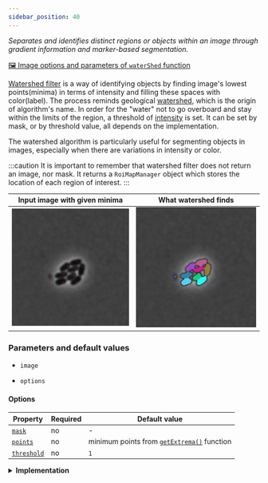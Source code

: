 ```yaml
---
sidebar_position: 40
---
```


_Separates and identifies distinct regions or objects within an image through gradient information and marker-based segmentation._

[🖼️ Image options and parameters of `waterShed` function](https://image-js.github.io/image-js-typescript/functions/waterShed.html 'github io link')

[Watershed filter](<https://en.wikipedia.org/wiki/Watershed_(image_processing)> 'wikipedia link on watershed') is a way of identifying objects by finding image's lowest points(minima) in terms of intensity and filling these spaces with color(label). The process reminds geological [watershed](https://en.wikipedia.org/wiki/Drainage_divide 'wikipedia link on drainage divide'), which is the origin of algorithm's name. In order for the "water" not to go overboard and stay within the limits of the region, a threshold of [intensity](../../Glossary.md#intensity 'internal link on glossary') is set. It can be set by mask, or by threshold value, all depends on the implementation.

The watershed algorithm is particularly useful for segmenting objects in images, especially when there are variations in intensity or color.

:::caution
It is important to remember that watershed filter does not return an image, nor mask. It returns a `RoiMapManager` object which stores the location of each region of interest.
:::

| Input image with given minima                                              | What watershed finds                                              |
| -------------------------------------------------------------------------- | ----------------------------------------------------------------- |
| ![Image Input](./images/filterPointsOutput/CellsOutputcross17ISODATA5.jpg) | ![Image Output](./images/watershedOutput/CellsOutputISODATA5.jpg) |

### Parameters and default values

- `image`

- `options`

#### Options

| Property                                                                                                 | Required | Default value                                                                                   |
| -------------------------------------------------------------------------------------------------------- | -------- | ----------------------------------------------------------------------------------------------- |
| [`mask`](https://image-js.github.io/image-js-typescript/interfaces/WaterShedOptions.html#mask)           | no       | -                                                                                               |
| [`points`](https://image-js.github.io/image-js-typescript/interfaces/WaterShedOptions.html#points)       | no       | minimum points from [`getExtrema()`](./Get%20extrema.md 'internal link on getextrema') function |
| [`threshold`](https://image-js.github.io/image-js-typescript/interfaces/WaterShedOptions.html#threshold) | no       | `1`                                                                                             |

<details>
<summary>
<b>Implementation</b>
 </summary>

Here's how watershed filter is implemented in ImageJS:

_Blur and grayscale an image(if necessary)_: an image should be grayscale for watershed filter to work. It is also a good practice to blur an image to remove some of its noise for more precise results(see [blur](../Filters/Blur.md) for more information).

| Image Input                                          | Output without blur                                                  | Output with blur                                                             |
| ---------------------------------------------------- | -------------------------------------------------------------------- | ---------------------------------------------------------------------------- |
| ![Input](./images/watershedOutput/CellsDivision.jpg) | ![without blur](./images/watershedOutput/CellsOutputISODATA0mbr.jpg) | ![With blur of width 5](./images/watershedOutput/CellsOutputISODATA5mbr.jpg) |

_Find minima_: the first step is to find minima points. You need to use `getExtrema` to while precising what kind of points you are looking for. The points should be additionally filtered to remove repeating minima close by.

:::caution
If you look for bright-colored ROIs, then either look for maximum points or invert image before applying watershed.
:::

_Set a threshold or use mask_: threshold needs to be set in order for minima not to fill the whole image and stop at intensity border of a region. It can also use a mask to situate general areas of interest.

_Sort pixels by their intensity_: ImageJS uses a priority queue to sort elements.

_Indicate created regions of interest on a ROI map_: Created regions are stored in a new ROI map.

</details>
